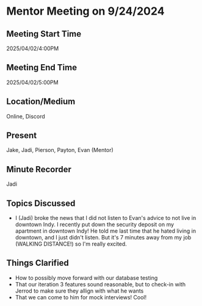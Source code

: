 # Mentor Meeting on 9/24/2024

## Meeting Start Time

2025/04/02/4:00PM

## Meeting End Time

2025/04/02/5:00PM

## Location/Medium

Online, Discord

## Present

Jake, Jadi, Pierson, Payton, Evan (Mentor)

## Minute Recorder

Jadi

## Topics Discussed

- I (Jadi) broke the news that I did not listen to Evan's advice to not live in downtown Indy. I recently put down the security deposit on my apartment in downtown Indy! He told me last time that he hated living in downtown, and I just didn't listen. But it's 7 minutes away from my job (WALKING DISTANCE!) so I'm really excited.


## Things Clarified

- How to possibly move forward with our database testing
- That our iteration 3 features sound reasonable, but to check-in with Jerrod to make sure they allign with what he wants
- That we can come to him for mock interviews! Cool!
